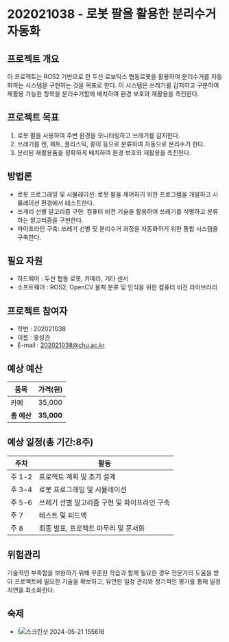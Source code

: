 # 202021038 - 로봇 팔을 활용한 분리수거 자동화

## 프로젝트 개요

이 프로젝트는 ROS2 기반으로 한 두산 로보틱스 협동로봇을 활용하여 분리수거를 자동화하는 시스템을 구현하는 것을 목표로 한다. 이 시스템은 쓰레기를 감지하고 구분하여 재활용 가능한 항목을 분리수거함에 배치하여 환경 보호와 재활용을 촉진한다.

## 프로젝트 목표

1. 로봇 팔을 사용하여 주변 환경을 모니터링하고 쓰레기를 감지한다.
2. 쓰레기를 캔, 패트, 플라스틱, 종이 등으로 분류하여 자동으로 분리수거 한다.
3. 분리된 재활용품을 정확하게 배치하여 환경 보호와 재활용을 촉진한다.

## 방법론

- 로봇 프로그래밍 및 시뮬레이션: 로봇 팔을 제어하기 위한 프로그램을 개발하고 시뮬레이션 환경에서 테스트한다.
- 쓰게리 선별 알고리즘 구현: 컴퓨터 비전 기술을 활용하여 쓰레기를 식별하고 분류하는 알고리즘을 구현한다.
- 파이프라인 구축: 쓰레기 선별 및 분리수거 과정을 자동화하기 위한 통합 시스템을 구축한다.

## 필요 자원

- 하드웨어 : 두산 협동 로봇, 카메라, 기타 센서
- 소프트웨어 : ROS2, OpenCV 물체 분류 및 인식을 위한 컴퓨터 비전 라이브러리

## 프로젝트 참여자

- 학번 : 202021038
- 이름 : 홍성관
- E-mail : 202021038@chu.ac.kr

## 예상 예산

| 품목        | 가격(원)   |
| ----------- | ---------- |
| 카메        | 35,000     |
| **총 예산** | **35,000** |

## 예상 일정(총 기간:8주)

| 주차   | 활동                                         |
| ------ | -------------------------------------------- |
| 주 1-2 | 프로젝트 계획 및 초기 설계                   |
| 주 3-4 | 로봇 프로그래밍 및 시뮬레이션                |
| 주 5-6 | 쓰레기 선별 알고리즘 구현 및 파이프라인 구축 |
| 주 7   | 테스트 및 피드백                             |
| 주 8   | 최종 발표, 프로젝트 마무리 및 문서화         |

## 위험관리

기술적인 부족함을 보완하기 위해 꾸준한 학습과 함께 필요한 경우 전문가의 도움을 받아 프로젝트에 필요한 기술을 확보하고, 유연한 일정 관리와 정기적인 평가를 통해 일정 지연을 최소화한다.

## 숙제

- !![스크린샷 2024-05-21 155618](https://github.com/entelecheia/cobots-2024/assets/133960401/1f6ab0be-0499-4aee-a1ff-765e827b9fba)
